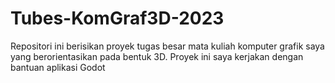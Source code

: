 # Tubes-KomGraf3D-2023
Repositori ini berisikan proyek tugas besar mata kuliah komputer grafik saya yang berorientasikan pada bentuk 3D. Proyek ini saya kerjakan dengan bantuan aplikasi Godot 
